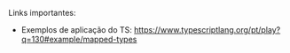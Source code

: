 Links importantes:
- Exemplos de aplicação do TS:
https://www.typescriptlang.org/pt/play?q=130#example/mapped-types